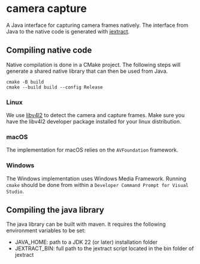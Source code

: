 # camera capture

A Java interface for capturing camera frames natively. The interface
from Java to the native code is generated with [jextract](https://github.com/openjdk/jextract).

## Compiling native code

Native compilation is done in a CMake project. The following steps
will generate a shared native library that can then be used from Java.

```
cmake -B build
cmake --build build --config Release
```

### Linux

We use [libv4l2](https://www.kernel.org/doc/html/v4.8/media/uapi/v4l/v4l2.html) to detect
the camera and capture frames. Make sure you have the libv4l2 developer package installed
for your linux distribution.

### macOS

The implementation for macOS relies on the `AVFoundation` framework.

### Windows

The Windows implementation uses Windows Media Framework. Running `cmake`
should be done from within a `Developer Command Prompt for Visual Studio`.

## Compiling the java library

The java library can be built with maven. It requires the following environment
variables to be set:

  - JAVA_HOME: path to a JDK 22 (or later) installation folder
  - JEXTRACT_BIN: full path to the jextract script located in the bin folder of jextract
